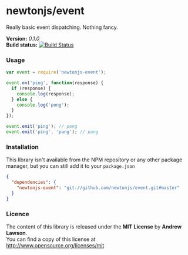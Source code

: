 # newtonjs/event #

Really basic event dispatching. Nothing fancy.

**Version:** *0.1.0*<br/>
**Build status:** [![Build Status][travis-status]][travis]


### Usage ###

```js
var event = require('newtonjs-event');

event.on('ping', function(response) {
  if (response) {
    console.log(response);
  } else {
    console.log('pong');
  }
});

event.emit('ping'); // pong
event.emit('ping', 'pang'); // pang
```


### Installation ###

This library isn't available from the NPM repository or any other
package manager, but you can still add it to your `package.json`

```json
{
  "dependencies": {
    "newtonjs-event": "git://github.com/newtonjs/event.git#master"
  }
}
```

### Licence ###
The content of this library is released under the **MIT License** by **Andrew Lawson**.<br/>
You can find a copy of this license at http://www.opensource.org/licenses/mit


<!-- Links -->
[travis]: https://travis-ci.org/newtonjs/event
[travis-status]: https://secure.travis-ci.org/newtonjs/event.png?branch=0.2.x